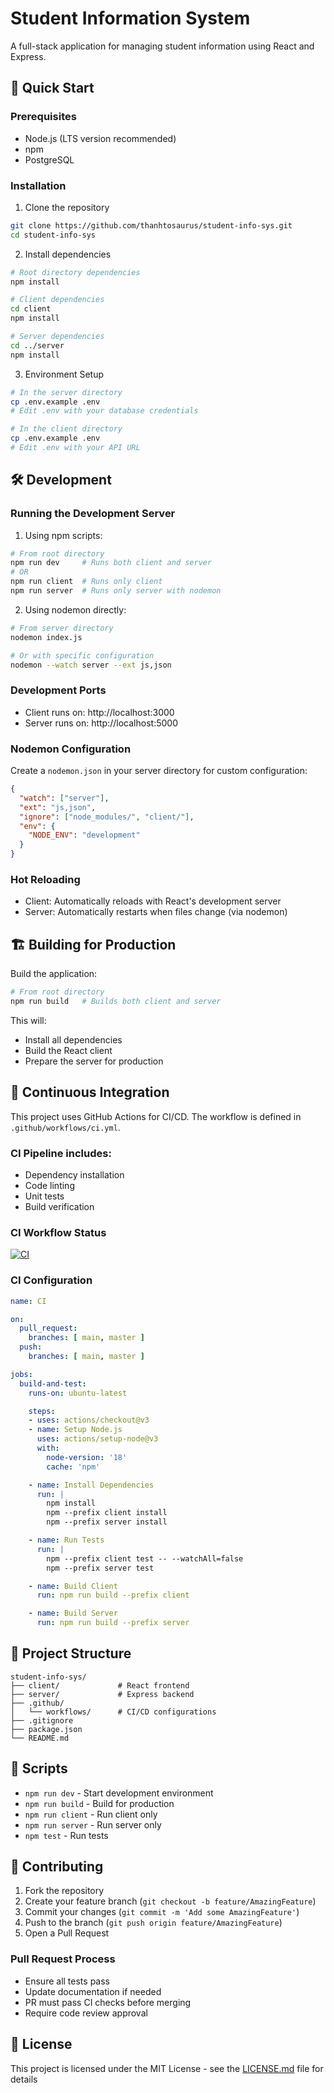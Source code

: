# Student Information System

A full-stack application for managing student information using React and Express.

## 🚀 Quick Start

### Prerequisites
- Node.js (LTS version recommended)
- npm
- PostgreSQL

### Installation

1. Clone the repository
```bash
git clone https://github.com/thanhtosaurus/student-info-sys.git
cd student-info-sys
```

2. Install dependencies
```bash
# Root directory dependencies
npm install

# Client dependencies
cd client
npm install

# Server dependencies
cd ../server
npm install
```

3. Environment Setup
```bash
# In the server directory
cp .env.example .env
# Edit .env with your database credentials

# In the client directory
cp .env.example .env
# Edit .env with your API URL
```

## 🛠️ Development

### Running the Development Server

1. Using npm scripts:
```bash
# From root directory
npm run dev     # Runs both client and server
# OR
npm run client  # Runs only client
npm run server  # Runs only server with nodemon
```

2. Using nodemon directly:
```bash
# From server directory
nodemon index.js

# Or with specific configuration
nodemon --watch server --ext js,json
```

### Development Ports
- Client runs on: http://localhost:3000
- Server runs on: http://localhost:5000

### Nodemon Configuration
Create a `nodemon.json` in your server directory for custom configuration:
```json
{
  "watch": ["server"],
  "ext": "js,json",
  "ignore": ["node_modules/", "client/"],
  "env": {
    "NODE_ENV": "development"
  }
}
```

### Hot Reloading
- Client: Automatically reloads with React's development server
- Server: Automatically restarts when files change (via nodemon)

## 🏗️ Building for Production

Build the application:
```bash
# From root directory
npm run build   # Builds both client and server
```

This will:
- Install all dependencies
- Build the React client
- Prepare the server for production

## 🔄 Continuous Integration

This project uses GitHub Actions for CI/CD. The workflow is defined in `.github/workflows/ci.yml`.

### CI Pipeline includes:
- Dependency installation
- Code linting
- Unit tests
- Build verification

### CI Workflow Status
[![CI](https://github.com/yourusername/student-info-sys/actions/workflows/ci.yml/badge.svg)](https://github.com/yourusername/student-info-sys/actions/workflows/ci.yml)

### CI Configuration
```yaml
name: CI

on:
  pull_request:
    branches: [ main, master ]
  push:
    branches: [ main, master ]

jobs:
  build-and-test:
    runs-on: ubuntu-latest

    steps:
    - uses: actions/checkout@v3
    - name: Setup Node.js
      uses: actions/setup-node@v3
      with:
        node-version: '18'
        cache: 'npm'

    - name: Install Dependencies
      run: |
        npm install
        npm --prefix client install
        npm --prefix server install

    - name: Run Tests
      run: |
        npm --prefix client test -- --watchAll=false
        npm --prefix server test

    - name: Build Client
      run: npm run build --prefix client

    - name: Build Server
      run: npm run build --prefix server
```

## 📁 Project Structure
```
student-info-sys/
├── client/             # React frontend
├── server/             # Express backend
├── .github/
│   └── workflows/      # CI/CD configurations
├── .gitignore
├── package.json
└── README.md
```

## 🔧 Scripts

- `npm run dev` - Start development environment
- `npm run build` - Build for production
- `npm run client` - Run client only
- `npm run server` - Run server only
- `npm test` - Run tests

## 🤝 Contributing

1. Fork the repository
2. Create your feature branch (`git checkout -b feature/AmazingFeature`)
3. Commit your changes (`git commit -m 'Add some AmazingFeature'`)
4. Push to the branch (`git push origin feature/AmazingFeature`)
5. Open a Pull Request

### Pull Request Process
- Ensure all tests pass
- Update documentation if needed
- PR must pass CI checks before merging
- Require code review approval

## 📝 License

This project is licensed under the MIT License - see the [LICENSE.md](LICENSE.md) file for details